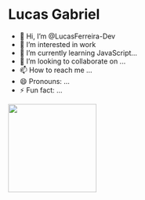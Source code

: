 <h1>Lucas Gabriel</h1>

- 👋 Hi, I’m @LucasFerreira-Dev
- 👀 I’m interested in work
- 🌱 I’m currently learning JavaScript...
- 💞️ I’m looking to collaborate on ...
- 📫 How to reach me ...
- 😄 Pronouns: ...
- ⚡ Fun fact: ...

<div>
  <a href="https://github.com/LucasFerreira-Dev">
  <img height="180em" src="![Anurag's GitHub stats](https://github-readme-stats.vercel.app/api?username=anuraghazra&show=reviews,discussions_started,discussions_answered,prs_merged,prs_merged_percentage)">
</div>
